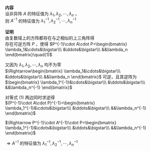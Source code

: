 **内容**  
设非异阵 $A$ 的特征值为 $\lambda_1,\lambda_2,\cdots,\lambda_n$ ，  
则 $A^{-1}$ 的特征值为 $\lambda_1^{-1},\lambda_2^{-1},\cdots,\lambda_n^{-1}$  
  
**证明**  
由复数域上的方阵都存在与之相似的上三角阵得  
存在可逆方阵 $P$ ，使得 $P^{-1}\cdot A\cdot P=\begin{bmatrix}  
\lambda_1&\cdots&\bigstar\\\  
&\ddots&\bigstar\\\  
&&\lambda_n  
\end{bmatrix}\quad(1)$  
  
又因为 $\lambda_1,\lambda_2,\cdots,\lambda_n$ 均不为零  
$\Rightarrow\begin{bmatrix}  
\lambda_1&\cdots&\bigstar\\\  
&\ddots&\bigstar\\\  
&&\lambda_n  
\end{bmatrix}$ 可逆，且其逆阵为 $\begin{bmatrix}  
\lambda_1^{-1}&\cdots&\bigstar\\\  
&\ddots&\bigstar\\\  
&&\lambda_n^{-1}  
\end{bmatrix}$  
  
对等式 $(1)$ 两边同时求逆得  
$(P^{-1}\cdot A\cdot P)^{-1}=\begin{bmatrix}  
\lambda_1^{-1}&\cdots&\bigstar\\\  
&\ddots&\bigstar\\\  
&&\lambda_n^{-1}  
\end{bmatrix}$  
  
$\Rightarrow P^{-1}\cdot A^{-1}\cdot P=\begin{bmatrix}  
\lambda_1^{-1}&\cdots&\bigstar\\\  
&\ddots&\bigstar\\\  
&&\lambda_n^{-1}  
\end{bmatrix}$  
  
$\Rightarrow A^{-1}$ 的特征值为 $\lambda_1^{-1},\lambda_2^{-1},\cdots,\lambda_n^{-1}$  
